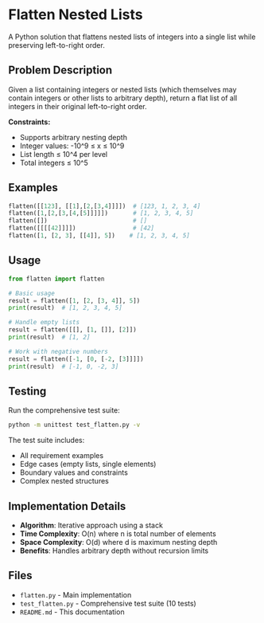 # Flatten Nested Lists

A Python solution that flattens nested lists of integers into a single list while preserving left-to-right order.

## Problem Description

Given a list containing integers or nested lists (which themselves may contain integers or other lists to arbitrary depth), return a flat list of all integers in their original left-to-right order.

**Constraints:**
- Supports arbitrary nesting depth
- Integer values: -10^9 ≤ x ≤ 10^9
- List length ≤ 10^4 per level
- Total integers ≤ 10^5

## Examples

```python
flatten([[123], [[1],[2,[3,4]]]])  # [123, 1, 2, 3, 4]
flatten([1,[2,[3,[4,[5]]]]])       # [1, 2, 3, 4, 5]  
flatten([])                        # []
flatten([[[[42]]]])                # [42]
flatten([1, [2, 3], [[4]], 5])    # [1, 2, 3, 4, 5]
```

## Usage

```python
from flatten import flatten

# Basic usage
result = flatten([1, [2, [3, 4]], 5])
print(result)  # [1, 2, 3, 4, 5]

# Handle empty lists
result = flatten([[], [1, []], [2]])
print(result)  # [1, 2]

# Work with negative numbers
result = flatten([-1, [0, [-2, [3]]]])
print(result)  # [-1, 0, -2, 3]
```

## Testing

Run the comprehensive test suite:

```bash
python -m unittest test_flatten.py -v
```

The test suite includes:
- All requirement examples
- Edge cases (empty lists, single elements)
- Boundary values and constraints
- Complex nested structures

## Implementation Details

- **Algorithm**: Iterative approach using a stack
- **Time Complexity**: O(n) where n is total number of elements
- **Space Complexity**: O(d) where d is maximum nesting depth
- **Benefits**: Handles arbitrary depth without recursion limits

## Files

- `flatten.py` - Main implementation
- `test_flatten.py` - Comprehensive test suite (10 tests)
- `README.md` - This documentation